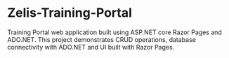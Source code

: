 # Zelis-Training-Portal
Training Portal web application built using ASP.NET core Razor Pages and ADO.NET. This project demonstrates CRUD operations, database connectivity with ADO.NET  and UI built with Razor Pages.
